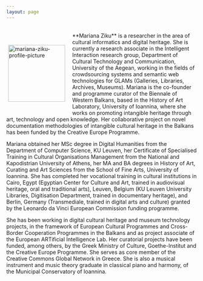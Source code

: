 ```yaml
---
layout: page
---
```


<br>
<p style="float: left;"><img src="https://mziku.github.io/images/Mariana Ziku-portrait-300x451px.jpg" style="float:left; margin-top:5mm; margin-right:5mm; margin-bottom:5mm; margin-left:5;" alt="mariana-ziku-profile-picture" width="150" height="auto"></p> 
**Mariana Ziku** is a researcher in the area of cultural informatics and digital heritage. She is currently a research associate in the Intelligent Interaction research group, Department of Cultural Technology and Communication, University of the Aegean, working in the fields of crowdsourcing systems and semantic web technologies for GLAMs (Galleries, Libraries, Archives, Museums). Mariana is the co-founder and programme curator of the Biennale of Western Balkans, based in the History of Art Laboratory, University of Ioannina, where she works on promoting intangible heritage through art, technology and open knowledge. Her collaborative project on novel documentation methodologies of intangible cultural heritage in the Balkans has been funded by the Creative Europe Programme. 
<br>

Mariana obtained her MSc degree in Digital Humanities from the Department of Computer Science, KU Leuven, her Certificate of Specialised Training in Cultural Organisations Management from the National and Kapodistrian University of Athens, her MA and BA degrees in History of Art, Curating and Art Sciences from the School of Fine Arts, University of Ioannina. She has completed her vocational training in cultural institutions in Cairo, Egypt (Egyptian Center for Culture and Art, trained in audiovisual heritage, oral and traditional arts), Leuven, Belgium (KU Leuven University Libraries, Digitisation Department, trained in documentary heritage), and Berlin, Germany (Transmediale, trained in digital arts and culture) granted by the Leonardo da Vinci European Commission funding programme. 
<br>

She has been working in digital cultural heritage and museum technology projects, in the framework of European Cultural Programmes and Cross-Border Cooperation Programmes in the Balkans and as project associate of the European ARTificial Intelligence Lab. Her curatorial projects have been funded, among others, by the Greek Ministry of Culture, Goethe-Institut and the Creative Europe Programme. She serves as core member of the Creative Commons Global Network in Greece. She is also a musical instrument and music theory graduate in classical piano and harmony, of the Municipal Conservatory of Ioannina.



